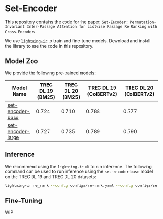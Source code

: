# Set-Encoder

This repository contains the code for the paper: `Set-Encoder: Permutation-Invariant Inter-Passage Attention for Listwise Passage Re-Ranking with Cross-Encoders`.

We use [`lightning-ir`](https://github.com/webis-de/lightning-ir) to train and fine-tune models. Download and install the library to use the code in this repository.

## Model Zoo

We provide the following pre-trained models:

| Model Name                                                          | TREC DL 19 (BM25) | TREC DL 20 (BM25) | TREC DL 19 (ColBERTv2) | TREC DL 20 (ColBERTv2) |
| ------------------------------------------------------------------- | ----------------- | ----------------- | ---------------------- | ---------------------- |
| [set-encoder-base](https://huggingface.co/webis/set-encoder-base)   | 0.724             | 0.710             | 0.788                  | 0.777                  |
| [set-encoder-large](https://huggingface.co/webis/set-encoder-large) | 0.727             | 0.735             | 0.789                  | 0.790                  |

## Inference

We recommend using the `lightning-ir` cli to run inference. The following command can be used to run inference using the `set-encoder-base` model on the TREC DL 19 and TREC DL 20 datasets:

```bash
lightning-ir re_rank --config configs/re-rank.yaml --config configs/set-encoder-finetuned.yaml --config configs/trec-dl.yaml
```

## Fine-Tuning

WIP
